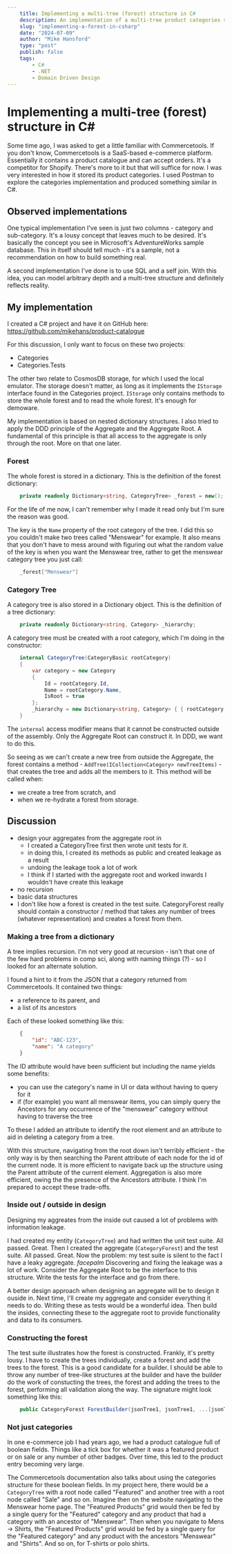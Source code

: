 ```yaml
---
    title: Implementing a multi-tree (forest) structure in C#
    description: An implementation of a multi-tree product categories structure. Based on the product categories implementation in Commercetools.
    slug: "implementing-a-forest-in-csharp"
    date: "2024-07-09"
    author: "Mike Hansford"
    type: "post"
    publish: false
    tags:
        - C#
        - .NET
        - Domain Driven Design
---
```

# Implementing a multi-tree (forest) structure in C#
Some time ago, I was asked to get a little familiar with Commercetools. If you don't know, Commercetools is a SaaS-based e-commerce platform.
Essentially it contains a product catalogue and can accept orders. It's a competitor for Shopify. There's more to it but that will suffice for now.
I was very interested in how it stored its product categories. I used Postman to explore the categories implementation and produced something similar in C#.

## Observed implementations
One typical implementation I've seen is just two columns - category and sub-category. It's a lousy concept that leaves much to be desired. It's basically the concept you see in Microsoft's AdventureWorks sample database. This in itself should tell much - it's a sample, not a recommendation on how to build something real.

A second implementation I've done is to use SQL and a self join. With this idea, you can model arbitrary depth and a multi-tree structure and definitely reflects reality.

## My implementation
I created a C# project and have it on GitHub here: https://github.com/mikehans/product-catalogue

For this discussion, I only want to focus on these two projects:
* Categories
* Categories.Tests

The other two relate to CosmosDB storage, for which I used the local emulator. The storage doesn't matter, as long as it implements the ```IStorage``` interface found in the Categories project. ```IStorage``` only contains methods to store the whole forest and to read the whole forest. It's enough for demoware.

My implementation is based on nested dictionary structures. I also tried to apply the DDD principle of the Aggregate and the Aggregate Root. A fundamental of this principle is that all access to the aggregate is only through the root. More on that one later.

### Forest
The whole forest is stored in a dictionary. This is the definition of the forest dictionary:
```csharp
    private readonly Dictionary<string, CategoryTree> _forest = new();
```
For the life of me now, I can't remember why I made it read only but I'm sure the reason was good.

The key is the ```Name``` property of the root category of the tree. I did this so you couldn't make two trees called "Menswear" for example. It also means that you don't have to mess around with figuring out what the random value of the key is when you want the Menswear tree, rather to get the menswear category tree you just call: 
```csharp
    _forest["Menswear"] 
```

### Category Tree
A category tree is also stored in a Dictionary object. This is the definition of a tree dictionary:
```csharp
    private readonly Dictionary<string, Category> _hierarchy;
```

A category tree must be created with a root category, which I'm doing in the constructor:
```csharp
    internal CategoryTree(CategoryBasic rootCategory)
    {
        var category = new Category
        {
            Id = rootCategory.Id,
            Name = rootCategory.Name,
            IsRoot = true
        };
        _hierarchy = new Dictionary<string, Category> { { rootCategory.Id, category } };
    }
```

The ```internal``` access modifier means that it cannot be constructed outside of the assembly. Only the Aggregate Root can construct it. In DDD, we want to do this.

So seeing as we can't create a new tree from outside the Aggregate, the forest contains a method - ```AddTree(ICollection<Category> newTreeItems)``` - that creates the tree and adds all the members to it. This method will be called when: 
* we create a tree from scratch, and
* when we re-hydrate a forest from storage.


## Discussion
* design your aggregates from the aggregate root in
    * I created a CategoryTree first then wrote unit tests for it. 
    * in doing this, I created its methods as public and created leakage as a result
    * undoing the leakage took a lot of work
    * I think if I started with the aggregate root and worked inwards I wouldn't have create this leakage
* no recursion
* basic data structures
* I don't like how a forest is created in the test suite. CategoryForest really should contain a constructor / method that takes any number of trees (whatever representation) and creates a forest from them.


### Making a tree from a dictionary
A tree implies recursion. I'm not very good at recursion - isn't that one of the few hard problems in comp sci, along with naming things (?) - so I looked for an alternate solution.

I found a hint to it from the JSON that a category returned from Commercetools. It contained two things:
* a reference to its parent, and
* a list of its ancestors

Each of these looked something like this:
```json
    {
        "id": "ABC-123",
        "name": "A category"
    }
```
The ID attribute would have been sufficient but including the name yields some benefits:
* you can use the category's name in UI or data without having to query for it
* if (for example) you want all menswear items, you can simply query the Ancestors for any occurrence of the "menswear" category without having to traverse the tree

To these I added an attribute to identify the root element and an attribute to aid in deleting a category from a tree.

With this structure, navigating from the root down isn't terribly efficient - the only way is by then searching the Parent attribute of each node for the id of the current node. It is more efficient to navigate back up the structure using the Parent attribute of the current element. Aggregation is also more efficient, owing the the presence of the Ancestors attribute. I think I'm prepared to accept these trade-offs.

### Inside out / outside in design
Designing my aggreates from the inside out caused a lot of problems with information leakage. 

I had created my entity (```CategoryTree```) and had written the unit test suite. All passed. Great. Then I created the aggregate (```CategoryForest```) and the test suite. All passed. Great. Now the problem: my test suite is silent to the fact I have a leaky aggregate. *facepalm* Discovering and fixing the leakage was a lot of work. Consider the Aggregate Root to be the interface to this structure. Write the tests for the interface and go from there.

A better design approach when designing an aggregate will be to design it ouside in. Next time, I'll create my aggregate and consider everything it needs to do. Writing these as tests would be a wonderful idea. Then build the insides, connecting these to the aggregate root to provide functionality and data to its consumers.

### Constructing the forest
The test suite illustrates how the forest is constructed. Frankly, it's pretty lousy. I have to create the trees individually, create a forest and add the trees to the forest. This is a good candidate for a builder. I should be able to throw any number of tree-like structures at the builder and have the builder do the work of constucting the trees, the forest and adding the trees to the forest, performing all validation along the way. The signature might look something like this:
```csharp
    public CategoryForest ForestBuilder(jsonTree1, jsonTree1, ...[jsonTreeN]);
```

### Not just categories
In one e-commerce job I had years ago, we had a product catalogue full of boolean fields. Things like a tick box for whether it was a featured product or on sale or any number of other badges. Over time, this led to the product entry becoming very large.

The Commercetools documentation also talks about using the categories structure for these boolean fields. In my project here, there would be a ```CategoryTree``` with a root node called "Featured" and another tree with a root node called "Sale" and so on. Imagine then on the website navigating to the Menswear home page. The "Featured Products" grid would then be fed by a single query for the "Featured" category and any product that had a category with an ancestor of "Menswear". Then when you navigate to Mens -> Shirts, the "Featured Products" grid would be fed by a single query for the "Featured category" and any product with the ancestors "Menswear" and "Shirts". And so on, for T-shirts or polo shirts. 